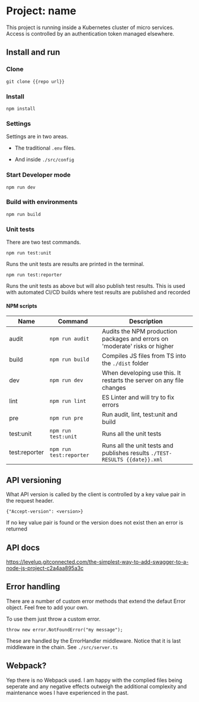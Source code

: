 # Project: name
This project is running inside a Kubernetes cluster of micro services. Access is controlled by an authentication token managed elsewhere.

## Install and run
### Clone
```
git clone {{repo url}}
```
### Install
```
npm install
```
### Settings
Settings are in two areas.

- The traditional ```.env``` files.

- And inside ```./src/config```

### Start Developer mode
```
npm run dev
```
### Build with environments
```
npm run build
```
### Unit tests
There are two test commands.

```
npm run test:unit
```

Runs the unit tests are results are printed in the terminal.

```
npm run test:reporter
```

Runs the unit tests as above but will also publish test results. This is used with automated CI/CD builds where test results are published and recorded

#### NPM scripts
|Name	|Command   	|Description   	|
|---	|---	|---	|
|audit	|```npm run audit```|Audits the NPM production packages and errors on 'moderate' risks or higher|
|build|```npm run build```   	|Compiles JS files from TS into the ```./dist``` folder|
|dev|```npm run dev```  	|When developing use this. It restarts the server on any file changes|
|lint|```npm run lint```   	|ES Linter and will try to fix errors|
|pre|```npm run pre```   	|Run audit, lint, test:unit and build|
|test:unit|```npm run test:unit```   	|Runs all the unit tests|
|test:reporter|```npm run test:reporter```   	|Runs all the unit tests and publishes results ```./TEST-RESULTS {{date}}.xml```|

## API versioning
What API version is called by the client is controlled by a key value pair in the request header.
```
{"Accept-version": <version>}
```
If no key value pair is found or the version does not exist then an error is returned

## API docs
https://levelup.gitconnected.com/the-simplest-way-to-add-swagger-to-a-node-js-project-c2a4aa895a3c

## Error handling
There are a number of custom error methods that extend the defaut Error object. Feel free to add your own.

To use them just throw a custom error.
```
throw new error.NotFoundError("my message");
```
These are handled by the ErrorHandler middleware. Notice that it is last middleware in the chain. See ```./src/server.ts```

## Webpack?
Yep there is no Webpack used. I am happy with the complied files being seperate and any negative effects outweigh the additional complexity and maintenance woes I have experienced in the past. 